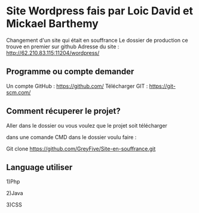 # Site Wordpress fais par Loic David et Mickael Barthemy
Changement d'un site qui était en souffrance
Le dossier de production ce trouve en premier sur github
Adresse du site : http://62.210.83.115:11204/wordpress/ 
## Programme ou compte demander 
Un compte GitHub : https://github.com/
Télécharger GIT : https://git-scm.com/

## Comment récuperer le projet?

Aller dans le dossier ou vous voulez que le projet soit télécharger

dans une comande CMD dans le dossier voulu faire : 

Git clone https://github.com/GreyFive/Site-en-souffrance.git

## Language utiliser

1)Php

2)Java

3)CSS


